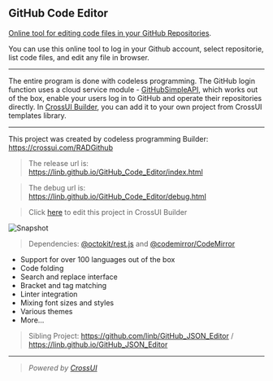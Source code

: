 ## GitHub Code Editor

[Online tool for editing code files in your GitHub Repositories](https://linb.github.io/GitHub_Code_Editor).

You can use this online tool to log in your Github account, select repositorie, list code files, and edit any file in browser.

<hr>

The entire program is done with codeless programming. The GitHub login function uses a cloud service module - [GitHubSimpleAPI](https://github.com/linb/CrossUI_Assets/tree/master/assets/modules/Services/xui_module_tpl_GitHubAPISimple), which works out of the box, enable your users log in to GitHub and operate their repositories directly. In [CrossUI Builder](https://crossui.com/RADGithub), you can add it to your own project from CrossUI templates library.

<hr>

This project was created by codeless programming Builder: https://crossui.com/RADGithub <br>

> The release url is: https://linb.github.io/GitHub_Code_Editor/index.html

> The debug url is: https://linb.github.io/GitHub_Code_Editor/debug.html

> Click [here](https://crossui.com/RADGithub/#!from=github&owner=linb&repo=GitHub_Code_Editor) to edit this project in CrossUI Builder

![Snapshot](https://raw.githubusercontent.com/linb/GitHub_Code_Editor/master/snapshot.png)

> Dependencies: [@octokit/rest.js](https://github.com/octokit/rest.js) and  [@codemirror/CodeMirror](https://github.com/codemirror/CodeMirror) 
* Support for over 100 languages out of the box
* Code folding
* Search and replace interface
* Bracket and tag matching
* Linter integration
* Mixing font sizes and styles
* Various themes
* More...

> Sibling Project: https://github.com/linb/GitHub_JSON_Editor / https://linb.github.io/GitHub_JSON_Editor

<hr/>

> <i style="text-align:right;">Powered by [CrossUI](https://crossui.com)</i>
